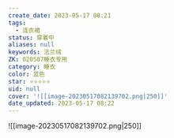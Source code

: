 ```yaml
---
create_date: 2023-05-17 08:21
tags:
  - 连衣裙
status: 穿着中
aliases: null
keywords: 法兰绒
ZK: 020507睡衣专用
category: 睡衣
color: 蓝色
star: ⭐⭐⭐⭐⭐
uid: null
cover: '![[image-20230517082139702.png|250]]'
date_updated: 2023-05-17 08:22
---
```


![[image-20230517082139702.png|250]]
